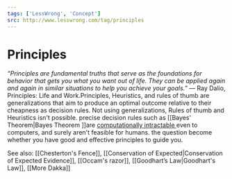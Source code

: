 ```yaml
---
tags: ['LessWrong', 'Concept']
src: http://www.lesswrong.com/tag/principles
---
```


# Principles
*“Principles are fundamental truths that serve as the foundations for behavior that gets you what you want out of life. They can be applied again and again in similar situations to help you achieve your goals.”* ― Ray Dalio, Principles: Life and Work.Principles, Heuristics, and rules of thumb are generalizations that aim to produce an optimal outcome relative to their cheapness as decision rules. Not using generalizations, Rules of thumb and Heuristics isn't possible. precise decision rules such as [[Bayes' Theorem|Bayes Theorem ]]are [computationally intractable ](https://en.wikipedia.org/wiki/Combinatorial_explosion)even to computers, and surely aren't feasible for humans. the question become whether you have good and effective principles to guide you.

See also: [[Chesterton's Fence]], [[Conservation of Expected|Conservation of Expected Evidence]], [[Occam's razor]], [[Goodhart’s Law|Goodhart's Law]], [[More Dakka]]

